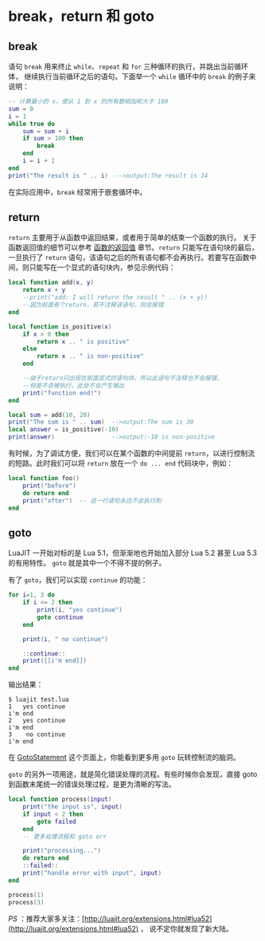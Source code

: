 # break，return 和 goto

## break

语句 `break` 用来终止 `while`、`repeat` 和 `for` 三种循环的执行，并跳出当前循环体，
继续执行当前循环之后的语句。下面举一个 `while` 循环中的 `break` 的例子来说明：

```lua
-- 计算最小的 x，使从 1 到 x 的所有数相加和大于 100
sum = 0
i = 1
while true do
    sum = sum + i
    if sum > 100 then
        break
    end
    i = i + 1
end
print("The result is " .. i)  -->output:The result is 14
```

在实际应用中，`break` 经常用于嵌套循环中。

## return

`return` 主要用于从函数中返回结果，或者用于简单的结束一个函数的执行。
关于函数返回值的细节可以参考 [函数的返回值](lua/function_result.md) 章节。`return` 只能写在语句块的最后，一旦执行了 `return` 语句，该语句之后的所有语句都不会再执行。若要写在函数中间，则只能写在一个显式的语句块内，参见示例代码：

```lua
local function add(x, y)
    return x + y
    --print("add: I will return the result " .. (x + y))
    --因为前面有个return，若不注释该语句，则会报错
end

local function is_positive(x)
    if x > 0 then
        return x .. " is positive"
    else
        return x .. " is non-positive"
    end

    --由于return只出现在前面显式的语句块，所以此语句不注释也不会报错，
    --但是不会被执行，此处不会产生输出
    print("function end!")
end

local sum = add(10, 20)
print("The sum is " .. sum)  -->output:The sum is 30
local answer = is_positive(-10)
print(answer)                -->output:-10 is non-positive
```

有时候，为了调试方便，我们可以在某个函数的中间提前 `return`，以进行控制流的短路。此时我们可以将 `return` 放在一个 `do ... end` 代码块中，例如：

```lua
local function foo()
    print("before")
    do return end
    print("after")  -- 这一行语句永远不会执行到
end
```

## goto

LuaJIT 一开始对标的是 Lua 5.1，但渐渐地也开始加入部分 Lua 5.2 甚至 Lua 5.3 的有用特性。
`goto` 就是其中一个不得不提的例子。

有了 `goto`，我们可以实现 `continue` 的功能：

```lua
for i=1, 3 do
    if i <= 2 then
        print(i, "yes continue")
        goto continue
    end

    print(i, " no continue")

    ::continue::
    print([[i'm end]])
end
```

输出结果：

```shell
$ luajit test.lua
1   yes continue
i'm end
2   yes continue
i'm end
3    no continue
i'm end
```

在 [GotoStatement](http://lua-users.org/wiki/GotoStatement) 这个页面上，你能看到更多用 `goto` 玩转控制流的脑洞。

`goto` 的另外一项用途，就是简化错误处理的流程。有些时候你会发现，直接 goto 到函数末尾统一的错误处理过程，是更为清晰的写法。

```lua
local function process(input)
    print("the input is", input)
    if input < 2 then
        goto failed
    end
    -- 更多处理流程和 goto err

    print("processing...")
    do return end
    ::failed::
    print("handle error with input", input)
end

process(1)
process(3)
```

_PS_ ：推荐大家多关注：[http://luajit.org/extensions.html#lua52](http://luajit.org/extensions.html#lua52) ，
说不定你就发现了新大陆。
